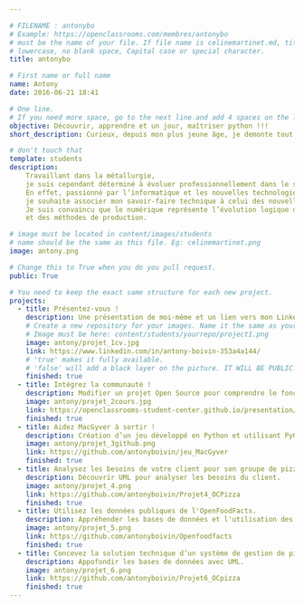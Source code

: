 ```yaml
---

# FILENAME : antonybo
# Example: https://openclassrooms.com/membres/antonybo
# must be the name of your file. If file name is celinemartinet.md, title is celinemartinet.
# lowercase, no blank space, Capital case or special character.
title: antonybo

# First name or full name
name: Antony
date: 2016-06-21 18:41

# One line.
# If you need more space, go to the next line and add 4 spaces on the left, as in 'description'.
objective: Découvrir, apprendre et un jour, maîtriser python !!!
short_description: Curieux, depuis mon plus jeune âge, je demonte tout pour voir ce que ça cache !

# don't touch that
template: students
description:
    Travaillant dans la métallurgie,
    je suis cependant déterminé à évoluer professionnellement dans le secteur du numérique.
    En effet, passionné par l’informatique et les nouvelles technologies,
    je souhaite associer mon savoir-faire technique à celui des nouvelles technologies.
    Je suis convaincu que le numérique représente l’évolution logique de la mécanique
    et des méthodes de production.

# image must be located in content/images/students
# name should be the same as this file. Eg: celinemartinet.png
image: antony.png

# Change this to True when you do you pull request.
public: True

# You need to keep the exact same structure for each new project.
projects:
  - title: Présentez-vous !
    description: Une présentation de moi-même et un lien vers mon LinkedIn.
    # Create a new repository for your images. Name it the same as your nickname and profile picture.
    # Image must be here: content/students/yourrepo/project1.png
    image: antony/projet_1cv.jpg
    link: https://www.linkedin.com/in/antony-boivin-353a4a144/
    # 'true' makes it fully available.
    # 'false' will add a black layer on the picture. IT WILL BE PUBLIC!
    finished: true
  - title: Intégrez la communauté !
    description: Modifier un projet Open Source pour comprendre le fonctionnement de Git, de Github et des pull requests. 
    image: antony/projet_2cours.jpg
    link: https://openclassrooms-student-center.github.io/presentation/students/antony.html
    finished: true
  - title: Aidez MacGyver à sortir !
    description: Création d’un jeu développé en Python et utilisant PyGame.
    image: antony/projet_3github.png
    link: https://github.com/antonyboivin/jeu_MacGyver
    finished: true
  - title: Analysez les besoins de votre client pour son groupe de pizzerias.
    description: Découvrir UML pour analyser les besoins du client.
    image: antony/projet_4.png
    link: https://github.com/antonyboivin/Projet4_OCPizza
    finished: true
  - title: Utilisez les données publiques de l'OpenFoodFacts.
    description: Appréhender les bases de données et l'utilisation des API.
    image: antony/projet_5.png
    link: https://github.com/antonyboivin/Openfoodfacts
    finished: true
  - title: Concevez la solution technique d’un système de gestion de pizzeria.
    description: Appofondir les bases de données avec UML.
    image: antony/projet_6.png
    link: https://github.com/antonyboivin/Projet6_OCpizza
    finished: true
---
```

